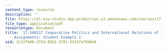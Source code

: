 ```yaml
---
content_type: resource
description: ''
file: https://ol-ocw-studio-app-production.s3.amazonaws.com/courses/17-568-comparative-politics-and-international-relations-of-the-middle-east-spring-2017/3c22fb86372d05b1378151547e76b0e6_MIT17_568S17_Authoritarianism.pdf
file_type: application/pdf
resourcetype: Document
title: '17.568S17 Comparative Politics and International Relations of the Middle East
  - Assignments: Student Example 1'
uid: 3c22fb86-372d-05b1-3781-51547e76b0e6
---
```


